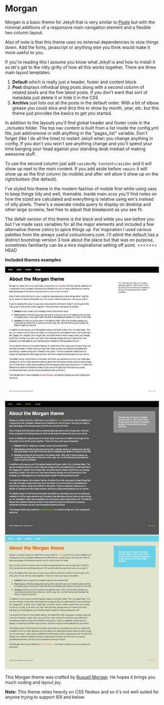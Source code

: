 # Morgan
Morgan is a basic theme for Jekyll that is very similar to <a href="http://getpoole.com/">Poole</a> but with the minimal additions of a responsive main navigation element and a flexible two column layout. 


Also of note is that this theme uses no external dependencies to slow things down. Add the fonts, javascript or anything else you think would make it more useful to you.


If you're reading this I assume you know what Jekyll is and how to install it so let's get to the nitty gritty of how all this works together. There are three main layout templates:


1. **Default** which is really just a header, footer and content block
2. **Post** displays infividual blog posts along with a second column of related posts and the five latest posts. If you don't want that sort of metadata just delete it or hide it in the CSS
3. **Archive** just lists out all the posts in the default order. With a bit of elbow grease you could slice and dice this to show by month, year, etc. but this theme just provides the basics to get you started.

        
In addition to the layouts you'll find global header and footer code in the _includes folder. The top nav content is built from a list inside the config.yml file, just add/remove or edit anything in the "pages_list" variable. Don't forget (like I do all the time) to restart Jekyll when you change anything in config. If you don't you won't see anything change and you'll spend your time banging your head against your standing desk instead of making awesome stuff.

To use the second column just add  `<aside>My Content</aside>` and it will show up next to the main content. If you add aside before `<main>` it will show up as the first column (to mobile) and after will allow it show up on the right/bottom (the default).

I've styled this theme in the modern fashion of mobile first while using sass to keep things tidy and well, themable. Inside main.scss you'll find notes on how the sized are calculated and everything is relative using em's instead of silly pixels. There's a seperate media query to display on desktop and other large screens, feel free to adjust that breakpoint as you see fit.
        
        
The defalt version of this theme is the black and white you see before you but I've made sass variables for all the major elements and included a few alternative theme colors to spice things up. For inspiration I used various palettes from the always useful colourlovers.com. I'll admit the default has a distinct bootstrap version 3 look about the place but that was on purpose, sometimes familiarity can be a nice inspirational setting off point.
<<<<<<< HEAD

**Included themes examples**

<img src="screenshots/default.jpg">

<img src="screenshots/cloudy.jpg">

<img src="screenshots/goldfish.jpg">

This Morgan theme was crafted by [Russell Morgan](https://github.com/russellmorgan). He hopes it brings you much coding and layout joy.


**Note:** This theme relies heavily on CSS flexbox and so it's not well suited for anyone trying to support IE9 and below.
